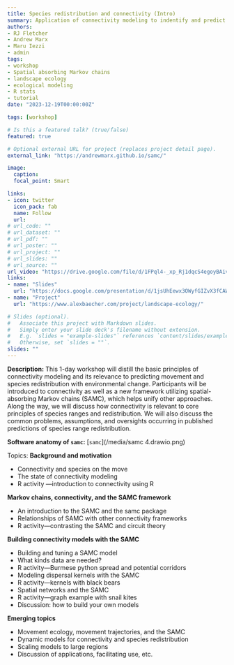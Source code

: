 ```yaml
---
title: Species redistribution and connectivity (Intro)
summary: Application of connectivity modeling to indentify and predict movement and range distribution
authors:
- RJ Fletcher
- Andrew Marx
- Maru Iezzi
- admin
tags:
- workshop
- Spatial absorbing Markov chains
- landscape ecology
- ecological modeling
- R stats
- tutorial
date: "2023-12-19T00:00:00Z"

tags: [workshop]

# Is this a featured talk? (true/false)
featured: true

# Optional external URL for project (replaces project detail page).
external_link: "https://andrewmarx.github.io/samc/"

image:  
  caption:
  focal_point: Smart

links:
- icon: twitter
  icon_pack: fab
  name: Follow
  url: 
# url_code: ""
# url_dataset: ""
# url_pdf: ""
# url_poster: ""
# url_project: ""
# url_slides: ""
# url_source: ""
url_video: "https://drive.google.com/file/d/1FPql4-_xp_Rj1dqcS4egoyBAivl2JSqK/view?usp=sharing"
links:
- name: "Slides"
  url: "https://docs.google.com/presentation/d/1jsUhEewx3OWyfGIZvX3fCAWCGYeYyffM/edit?usp=sharing&ouid=118161165194611535602&rtpof=true&sd=true"
- name: "Project"
  url: "https://www.alexbaecher.com/project/landscape-ecology/"

# Slides (optional).
#   Associate this project with Markdown slides.
#   Simply enter your slide deck's filename without extension.
#   E.g. `slides = "example-slides"` references `content/slides/example-slides.md`.
#   Otherwise, set `slides = ""`.
slides: ""
---
```

**Description:**
This 1-day workshop will distill the basic principles of connectivity modeling and its relevance to predicting movement and species redistribution with environmental change. Participants will be introduced to connectivity as well as a new framework utilizing spatial-absorbing Markov chains (SAMC), which helps unify other approaches. Along the way, we will discuss how connectivity is relevant to core principles of species ranges and redistribution. We will also discuss the common problems, assumptions, and oversights occurring in published predictions of species range redistribution.

**Software anatomy of `samc`:**
[`samc`](/media/samc 4.drawio.png)

Topics:
**Background and motivation**
- Connectivity and species on the move
- The state of connectivity modeling
- R activity —introduction to connectivity using R  

**Markov chains, connectivity, and the SAMC framework**  
- An introduction to the SAMC and the samc package
- Relationships of SAMC with other connectivity frameworks
- R activity—contrasting the SAMC and circuit theory

**Building connectivity models with the SAMC**
- Building and tuning a SAMC model
- What kinds data are needed?
- R activity—Burmese python spread and potential corridors
- Modeling dispersal kernels with the SAMC
- R activity—kernels with black bears
- Spatial networks and the SAMC
- R activity—graph example with snail kites
- Discussion: how to build your own models  

**Emerging topics**
- Movement ecology, movement trajectories, and the SAMC
- Dynamic models for connectivity and species redistribution
- Scaling models to large regions
- Discussion of applications, facilitating use, etc.
